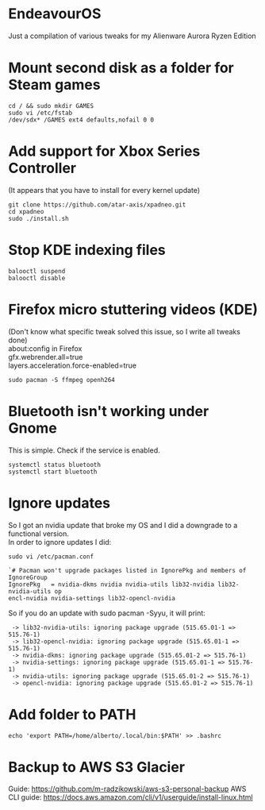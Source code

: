 # EndeavourOS
Just a compilation of various tweaks for my Alienware Aurora Ryzen Edition

# Mount second disk as a folder for Steam games
```
cd / && sudo mkdir GAMES  
sudo vi /etc/fstab  
/dev/sdx* /GAMES ext4 defaults,nofail 0 0
```

# Add support for Xbox Series Controller
(It appears that you have to install for every kernel update)  
```
git clone https://github.com/atar-axis/xpadneo.git  
cd xpadneo  
sudo ./install.sh  
```

# Stop KDE indexing files
```
balooctl suspend  
balooctl disable  
```

# Firefox micro stuttering videos (KDE)
(Don't know what specific tweak solved this issue, so I write all tweaks done)  
about:config in Firefox  
gfx.webrender.all=true  
layers.acceleration.force-enabled=true  
```
sudo pacman -S ffmpeg openh264  
```

# Bluetooth isn't working under Gnome  
This is simple. Check if the service is enabled.  
```  
systemctl status bluetooth
systemctl start bluetooth
```

# Ignore updates  
So I got an nvidia update that broke my OS and I did a downgrade to a functional version.  
In order to ignore updates I did:  
```
sudo vi /etc/pacman.conf  
```
```
`# Pacman won't upgrade packages listed in IgnorePkg and members of IgnoreGroup
IgnorePkg   = nvidia-dkms nvidia nvidia-utils lib32-nvidia lib32-nvidia-utils op
encl-nvidia nvidia-settings lib32-opencl-nvidia
```
So if you do an update with sudo pacman -Syyu, it will print:
```
 -> lib32-nvidia-utils: ignoring package upgrade (515.65.01-1 => 515.76-1)
 -> lib32-opencl-nvidia: ignoring package upgrade (515.65.01-1 => 515.76-1)
 -> nvidia-dkms: ignoring package upgrade (515.65.01-2 => 515.76-1)
 -> nvidia-settings: ignoring package upgrade (515.65.01-1 => 515.76-1)
 -> nvidia-utils: ignoring package upgrade (515.65.01-2 => 515.76-1)
 -> opencl-nvidia: ignoring package upgrade (515.65.01-2 => 515.76-1)
```  

# Add folder to PATH
``` 
echo 'export PATH=/home/alberto/.local/bin:$PATH' >> .bashrc
``` 

# Backup to AWS S3 Glacier
Guide: https://github.com/m-radzikowski/aws-s3-personal-backup
AWS CLI guide: https://docs.aws.amazon.com/cli/v1/userguide/install-linux.html
